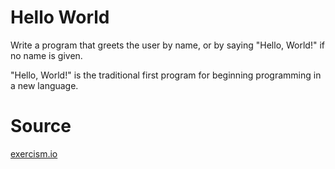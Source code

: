 # Hello World
Write a program that greets the user by name, or by saying "Hello, World!" if no name is given.

"Hello, World!" is the traditional first program for beginning programming in a new language.

# Source

[exercism.io](http://exercism.io/exercises/php/hamming/readme)
